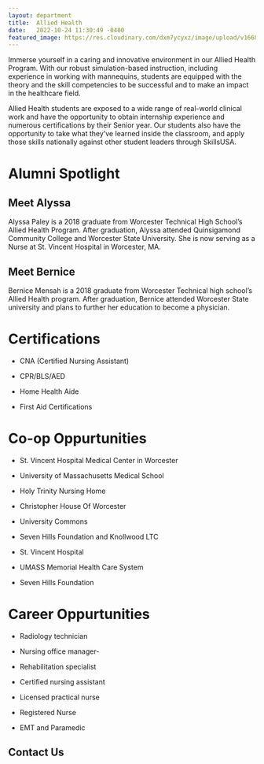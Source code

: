 ```yaml
---
layout: department
title:  Allied Health
date:   2022-10-24 11:30:49 -0400
featured_image: https://res.cloudinary.com/dxm7ycyxz/image/upload/v1668016946/2022/04/myriam-zilles-7V95FwS2Ss4-unsplash-1_dphljq.jpg
---
```

Immerse yourself in a caring and innovative environment in our Allied Health Program. With our robust simulation-based instruction, including experience in working with mannequins, students are equipped with the theory and the skill competencies to be successful and to make an impact in the healthcare field. 

Allied Health students are exposed to a wide range of real-world clinical work and have the opportunity to obtain internship experience and numerous certifications by their Senior year. Our students also have the opportunity to take what they’ve learned inside the classroom, and apply those skills nationally against other student leaders through SkillsUSA.

<div class="Alumni_section" markdown="1">

# Alumni Spotlight
<div class="Alumni" markdown="1">

## Meet Alyssa
Alyssa Paley is a 2018 graduate from Worcester Technical High School’s Allied Health Program. After graduation, Alyssa attended Quinsigamond Community College and Worcester State University. She is now serving as a Nurse at St. Vincent Hospital in Worcester, MA.

</div>

<div class="Alumni" markdown="1">

## Meet Bernice
Bernice Mensah is a 2018 graduate from Worcester Technical high school’s Allied Health program. After graduation, Bernice attended Worcester State university and plans to further her education to become a physician. 

</div>

</div>

# Certifications
+ CNA (Certified Nursing Assistant)

+ CPR/BLS/AED

+ Home Health Aide

+ First Aid Certifications

# Co-op Oppurtunities
+ St. Vincent Hospital Medical Center in Worcester

+ University of Massachusetts Medical School

+ Holy Trinity Nursing Home

+ Christopher House Of Worcester

+ University Commons

+ Seven Hills Foundation and Knollwood LTC

+ St. Vincent Hospital

+ UMASS Memorial Health Care System

+ Seven Hills Foundation

# Career Oppurtunities

+ Radiology technician

+ Nursing office manager-

+ Rehabilitation specialist

+ Certified nursing assistant

+ Licensed practical nurse

+ Registered Nurse

+ EMT and Paramedic


## Contact Us
